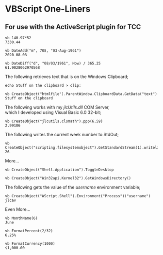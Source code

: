 # VBScript One-Liners
## For use with the ActiveScript plugin for TCC

```dos
vb 140.97*52
7330.44
```


```dos
vb DateAdd("m", 708, "03-Aug-1961")
2020-08-03
```


```dos
vb DateDiff("d", "08/03/1961", Now) / 365.25
61.9028062970568
```
The following retrieves text that is on the Windows Clipboard;
```dos
echo Stuff on the clipboard > clip:

vb CreateObject("htmlfile").ParentWindow.ClipboardData.GetData("text")
Stuff on the clipboard
```

The following works with my *jlcUtils.dll* COM Server,<br>
which I developed using Visual Basic 6.0 32-bit;

```dos
vb CreateObject("jlcutils.clsmath").ppp(6.59)
2.99186
```
The following writes the current week number to StdOut;
```dos
vb CreateObject("scripting.filesystemobject").GetStandardStream(1).writeline(DatePart("ww",Now()))
26
```
More...
```dos
vb CreateObject("Shell.Application").ToggleDesktop
```

```dos
vb CreateObject("Win32api.Kernel32").GetWindowsDirectory()
```
The following gets the value of the *username* environment variable;
```dos
vb CreateObject("WScript.Shell").Environment("Process")("username")
jlcav
```
Even More...
```dos
vb MonthName(6)
June
```

```dos
vb FormatPercent(2/32)
6.25%
```

```dos
vb FormatCurrency(1000)
$1,000.00
```

<br>
